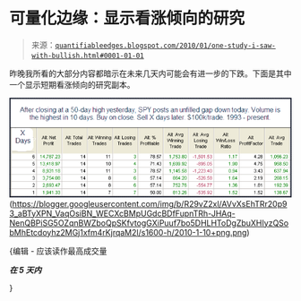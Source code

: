 <!--yml

分类：未分类

日期：2024-05-18 13:07:03

-->

# 可量化边缘：显示看涨倾向的研究

> 来源：[`quantifiableedges.blogspot.com/2010/01/one-study-i-saw-with-bullish.html#0001-01-01`](http://quantifiableedges.blogspot.com/2010/01/one-study-i-saw-with-bullish.html#0001-01-01)

昨晚我所看的大部分内容都暗示在未来几天内可能会有进一步的下跌。下面是其中一个显示短期看涨倾向的研究副本。

![](img/431f8e2b729366a64eb5e044d816a730.png)(https://blogger.googleusercontent.com/img/b/R29vZ2xl/AVvXsEhTRr20p93_aBTyXPN_VaqOsiBN_WECXcBMpUGdcBDfFupnTRh-JHAq-NenQBPiSG5OZqnBWZboQpSKfvtogGXiPuuf7bo5DHLHToDgZbuXHIyzQSobMhEtcdoyhz2MGj1xfm4rKjrqaM2l/s1600-h/2010-1-10+png.png)

{编辑 - 应该读作最高成交量

***在 5 天内***

}
